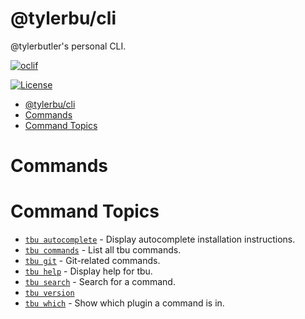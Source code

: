 # @tylerbu/cli

@tylerbutler's personal CLI.

[![oclif](https://badgers.space/badge/oclif/3.9.1?color=71c405&icon=feather-terminal)](https://oclif.io)
<!-- [![npm](https://badgers.space/npm/name/tylerbu/cli)]() -->
[![License](https://badgers.space/github/license/tylerbutler/FluidFramework)](https://github.com/tylerbutler/tylerbu-cli/blob/main/LICENSE)

<!-- toc -->
* [@tylerbu/cli](#tylerbucli)
* [Commands](#commands)
* [Command Topics](#command-topics)
<!-- tocstop -->

# Commands

<!-- commands -->
# Command Topics

* [`tbu autocomplete`](docs/autocomplete.md) - Display autocomplete installation instructions.
* [`tbu commands`](docs/commands.md) - List all tbu commands.
* [`tbu git`](docs/git.md) - Git-related commands.
* [`tbu help`](docs/help.md) - Display help for tbu.
* [`tbu search`](docs/search.md) - Search for a command.
* [`tbu version`](docs/version.md)
* [`tbu which`](docs/which.md) - Show which plugin a command is in.

<!-- commandsstop -->
